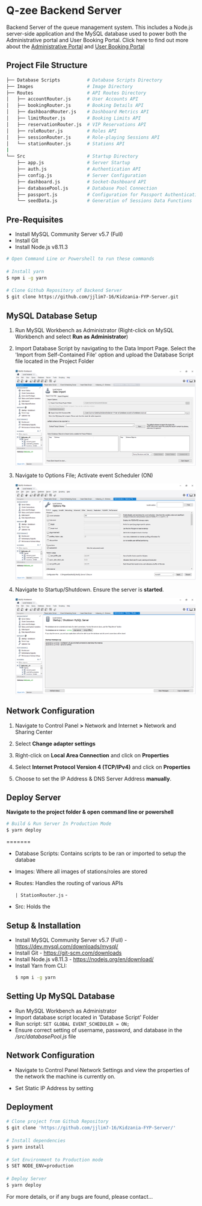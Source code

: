 # Q-zee Backend Server
Backend Server of the queue management system. This includes a Node.js server-side application and the MySQL database used to power both the Administrative portal and User Booking Portal. Click here to find out more about the [Administrative Portal](https://github.com/jjlim7-16/Admin-Nuxt) and [User Booking Portal](https://github.com/Syoongy/kidzania-fyp-client)

## Project File Structure
```bash
├── Database Scripts          # Database Scripts Directory
├── Images                    # Image Directory
├── Routes                    # API Routes Directory
│   ├── accountRouter.js      # User Accounts API
│   ├── bookingRouter.js      # Booking Details API
│   ├── dashboardRouter.js    # Dashboard Metrics API
│   ├── limitRouter.js        # Booking Limits API
│   ├── reservationRouter.js  # VIP Reservations API
│   ├── roleRouter.js         # Roles API
│   ├── sessionRouter.js      # Role-playing Sessions API
│   └── stationRouter.js      # Stations API
|
└── Src                       # Startup Directory
    ├── app.js                # Server Startup
    ├── auth.js               # Authentication API
    ├── config.js             # Server Configuration
    ├── dashboard.js          # Socket-Dashboard API
    ├── databasePool.js       # Database Pool Connection
    ├── passport.js           # Configuration for Passport Authentication
    └── seedData.js           # Generation of Sessions Data Functions  
```

## Pre-Requisites
* Install MySQL Community Server v5.7 (Full)
* Install Git
* Install Node.js v8.11.3

```bash
# Open Command Line or Powershell to run these commands

# Install yarn
$ npm i -g yarn

# Clone Github Repository of Backend Server
$ git clone https://github.com/jjlim7-16/Kidzania-FYP-Server.git
```

## MySQL Database Setup
1. Run MySQL Workbench as Administrator (Right-click on MySQL Workbench and select **Run as Administrator**)

2. Import Database Script by navigating to the Data Import Page. Select the 'Import from Self-Contained File' option and upload the Database Script file located in the Project Folder

    ![](2018-08-03-15-04-33.png)

3. Navigate to Options File; Activate event Scheduler (ON)

    ![](2018-08-03-15-06-25.png)

4. Navigate to Startup/Shutdown. Ensure the server is **started**.

    ![](2018-08-03-15-03-38.png)

## Network Configuration

1. Navigate to Control Panel **>** Network and Internet **>** Network and Sharing Center

2. Select **Change adapter settings**

3. Right-click on **Local Area Connection** and click on **Properties**

4. Select **Internet Protocol Version 4 (TCP/IPv4)** and click on **Properties**

5. Choose to set the IP Address & DNS Server Address **manually**.

## Deploy Server
**Navigate to the project folder & open command line or powershell**
```bash
# Build & Run Server In Production Mode
$ yarn deploy
```

=======
* Database Scripts: Contains scripts to be ran or imported to setup the databae
* Images: Where all images of stations/roles are stored
* Routes: Handles the routing of various APIs

	`| StationRouter.js` - 
* Src: Holds the 

## Setup & Installation

* Install MySQL Community Server v5.7 (Full) - https://dev.mysql.com/downloads/mysql/
* Install Git - https://git-scm.com/downloads
* Install Node.js v8.11.3 - https://nodejs.org/en/download/
* Install Yarn from CLI:
	```bash 
	$ npm i -g yarn
	```

## Setting Up MySQL Database
* Run MySQL Workbench as Administrator
* Import database script located in 'Database Script' Folder
* Run script: `SET GLOBAL EVENT_SCHEDULER = ON;`
* Ensure correct setting of username, password, and database in the */src/databasePool.js* file

## Network Configuration
* Navigate to Control Panel Network Settings and view the properties of the network the machine is currently on.

* Set Static IP Address by setting

## Deployment
```bash
# Clone project from Github Repository
$ git clone 'https://github.com/jjlim7-16/Kidzania-FYP-Server/'

# Install dependencies
$ yarn install

# Set Environment to Production mode
$ SET NODE_ENV=production

# Deploy Server
$ yarn deploy
```

For more details, or if any bugs are found, please contact...
